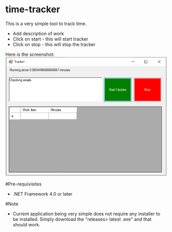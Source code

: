 # time-tracker
This is a very simple tool to track time. 
* Add description of work
* Click on start - this will start tracker
* Click on stop - this will stop the tracker

Here is the screenshot:
![alt text](https://github.com/hirandesai/time-tracker/blob/master/tracker_screenshot.png?raw=true)

#Pre-requivisites
* .NET Framework 4.0 or later

#Note
* Current application being very simple does not require any installer to be installed. Simply download the "releases> latest .exe" and that should work.
